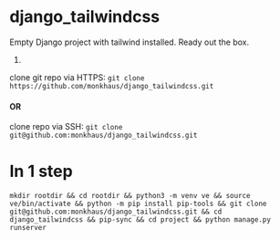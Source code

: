 # django_tailwindcss
Empty Django project with tailwind installed. Ready out the box.

1.
clone git repo via HTTPS: 
`git clone https://github.com/monkhaus/django_tailwindcss.git` 
#### OR
clone repo via SSH: 
`git clone git@github.com:monkhaus/django_tailwindcss.git`

# In 1 step
`mkdir rootdir && cd rootdir && python3 -m venv ve && source ve/bin/activate && python -m pip install pip-tools && git clone git@github.com:monkhaus/django_tailwindcss.git && cd django_tailwindcss && pip-sync && cd project && python manage.py runserver`

